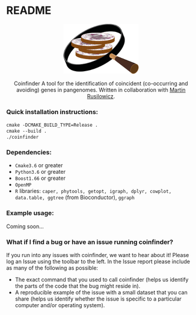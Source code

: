 # README #

<div align="center">
<p align="center">
    <img src="coinfinder.png?raw=true?" alt="coinfinder-logo" width="200">
</p>
Coinfinder
A tool for the identification of coincident (co-occurring and avoiding) genes in pangenomes.
Written in collaboration with <a href="https://github.com/mjr129">Martin Rusilowicz</a>.
</div>

### Quick installation instructions: ###

```
cmake -DCMAKE_BUILD_TYPE=Release .  
cmake --build .  
./coinfinder  
```

### Dependencies: ###

* `Cmake3.6` or greater
* `Python3.6` or greater
* `Boost1.66` or greater 
* `OpenMP`
* `R` libraries: `caper, phytools, getopt, igraph, dplyr, cowplot, data.table, ggtree` (from Bioconductor), `ggraph`

### Example usage: ###

Coming soon...  


### What if I find a bug or have an issue running coinfinder? ###

If you run into any issues with coinfinder, we want to hear about it! Please log an Issue using the toolbar to the left. In the Issue report please include as many of the following as possible:  

* The exact command that you used to call coinfinder (helps us identify the parts of the code that the bug might reside in).  
* A reproducible example of the issue with a small dataset that you can share (helps us identify whether the issue is specific to a particular computer and/or operating system).  
